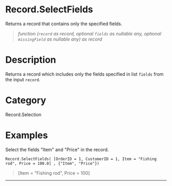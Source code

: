﻿# Record.SelectFields
Returns a record that contains only the specified fields.
> _function (<code>record</code> as record, optional <code>fields</code> as nullable any, optional <code>missingField</code> as nullable any) as record_
# Description 
Returns a record which includes only the fields specified in list <code>fields</code> from the input <code>record</code>.
# Category 
Record.Selection
# Examples 
Select the fields "Item" and "Price" in the record.
```
Record.SelectFields( [OrderID = 1, CustomerID = 1, Item = "Fishing rod", Price = 100.0] , {"Item", "Price"})
```
> [Item = "Fishing rod", Price = 100]
***
